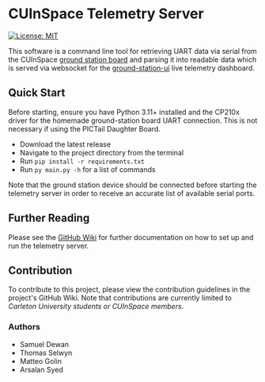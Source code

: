 # CUInSpace Telemetry Server
[![License: MIT](https://img.shields.io/badge/License-MIT-green.svg)](https://opensource.org/licenses/MIT)

This software is a command line tool for retrieving UART data via serial from the CUInSpace
[ground station board](ground-station-board) and parsing it into readable data which is served via websocket for the
[ground-station-ui](ground-station-ui) live telemetry dashboard.

## Quick Start
Before starting, ensure you have Python 3.11+ installed and the CP210x driver for the homemade ground-station board UART
connection. This is not necessary if using the PICTail Daughter Board.

- Download the latest release
- Navigate to the project directory from the terminal
- Run `pip install -r requirements.txt`
- Run `py main.py -h` for a list of commands

Note that the ground station device should be connected before starting the telemetry server in order to receive an
accurate list of available serial ports.

## Further Reading
Please see the [GitHub Wiki](wiki) for further documentation on how to set up and run the telemetry server.

## Contribution
To contribute to this project, please view the contribution guidelines in the project's GitHub Wiki. Note that
contributions are currently limited to *Carleton University students or CUInSpace members*.

### Authors
- Samuel Dewan
- Thomas Selwyn
- Matteo Golin
- Arsalan Syed

<!--Links-->
[ground-station-board]: https://github.com/CarletonURocketry/avionics-hardware/pull/18
[ground-station-ui]: https://github.com/CarletonURocketry/ground-station-ui
[wiki]: https://github.com/CarletonURocketry/ground-station/wiki
